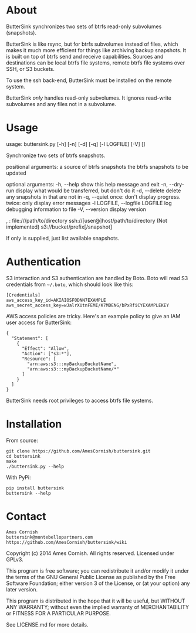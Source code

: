 # About

ButterSink synchronizes two sets of btrfs read-only subvolumes (snapshots).

ButterSink is like rsync, but for btrfs subvolumes instead of files, which
makes it much more efficient for things like archiving backup snapshots.  It is
built on top of btrfs send and receive capabilities.  Sources and destinations
can be local btrfs file systems, remote btrfs file systems over SSH, or S3 buckets.

To use the ssh back-end, ButterSink must be installed on the remote system.

ButterSink *only* handles read-only subvolumes.  It ignores read-write subvolumes and any files not in a subvolume.

# Usage

usage: buttersink.py [-h] [-n] [-d] [-q] [-l LOGFILE] [-V] [<src>] <dst>

Synchronize two sets of btrfs snapshots.

positional arguments:
  <src>                 a source of btrfs snapshots
  <dst>                 the btrfs snapshots to be updated

optional arguments:
  -h, --help            show this help message and exit
  -n, --dry-run         display what would be transferred, but don't do it
  -d, --delete          delete any snapshots in <dst> that are not in <src>
  -q, --quiet           once: don't display progress. twice: only display
                        error messages
  -l LOGFILE, --logfile LOGFILE
                        log debugging information to file
  -V, --version         display version

<src>, <dst>:   file:///path/to/directory
                ssh://[user@]host/path/to/directory (Not implemented)
                s3://bucket/prefix[/snapshot]

If only <dst> is supplied, just list available snapshots.

# Authentication

S3 interaction and S3 authentication are handled by Boto.  Boto will read S3 credentials from `~/.boto`, which should look like this:

    [Credentials]
    aws_access_key_id=AKIAIOSFODNN7EXAMPLE
    aws_secret_access_key=wJalrXUtnFEMI/K7MDENG/bPxRfiCYEXAMPLEKEY

AWS access policies are tricky.  Here's an example policy to give an IAM user access for ButterSink:

    {
      "Statement": [
        {
          "Effect": "Allow",
          "Action": ["s3:*"],
          "Resource": [
            "arn:aws:s3:::myBackupBucketName",
            "arn:aws:s3:::myBackupBucketName/*"
          ]
        }
      ]
    }

ButterSink needs root privileges to access btrfs file systems.

# Installation

From source:

    git clone https://github.com/AmesCornish/buttersink.git
    cd buttersink
    make
    ./buttersink.py --help

With PyPi:

    pip install buttersink
    buttersink --help

# Contact

    Ames Cornish
    buttersink@montebellopartners.com
    https://github.com/AmesCornish/buttersink/wiki

Copyright (c) 2014 Ames Cornish.  All rights reserved.  Licensed under GPLv3.

This program is free software; you can redistribute it and/or modify it under
the terms of the GNU General Public License as published by the Free Software
Foundation; either version 3 of the License, or (at your option) any later
version.
                                                                              
This program is distributed in the hope that it will be useful, but WITHOUT
ANY WARRANTY; without even the implied warranty of MERCHANTABILITY or FITNESS
FOR A PARTICULAR PURPOSE.
                                                                              
See LICENSE.md for more details.
